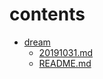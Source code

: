 # contents

- [dream](./contents.md)
    - [20191031.md](./20191031.md)
    - [README.md](./README.md)
